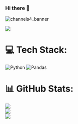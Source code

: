 ### Hi there 👋
![channels4_banner](https://user-images.githubusercontent.com/93329694/235242511-cfa9aa6f-35af-4c18-864d-2fdd207abf4c.jpg)

[![](https://visitcount.itsvg.in/api?id=zaricj&label=Profile%20Views&color=8&icon=5&pretty=false)](https://visitcount.itsvg.in)

# 💻 Tech Stack:
![Python](https://img.shields.io/badge/python-3670A0?style=for-the-badge&logo=python&logoColor=ffdd54) ![Pandas](https://img.shields.io/badge/pandas-%23150458.svg?style=for-the-badge&logo=pandas&logoColor=white)
# 📊 GitHub Stats:
![](https://github-readme-stats.vercel.app/api?username=zaricj&theme=dark&hide_border=false&include_all_commits=true&count_private=true)<br/>
![](https://github-readme-streak-stats.herokuapp.com/?user=zaricj&theme=dark&hide_border=false)<br/>
![](https://github-readme-stats.vercel.app/api/top-langs/?username=zaricj&theme=dark&hide_border=false&include_all_commits=true&count_private=true&layout=compact)

<!-- Proudly created with GPRM ( https://gprm.itsvg.in ) -->
